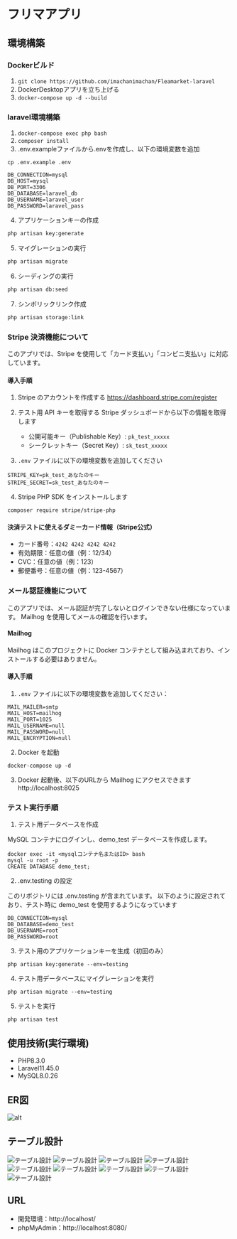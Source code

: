 # フリマアプリ


## 環境構築

### Dockerビルド
1. `git clone https://github.com/imachanimachan/Fleamarket-laravel`
2. DockerDesktopアプリを立ち上げる
3. `docker-compose up -d --build`


### laravel環境構築

1. `docker-compose exec php bash`
2. `composer install`
3. .env.exampleファイルから.envを作成し、以下の環境変数を追加
```
cp .env.example .env
```

```
DB_CONNECTION=mysql
DB_HOST=mysql
DB_PORT=3306
DB_DATABASE=laravel_db
DB_USERNAME=laravel_user
DB_PASSWORD=laravel_pass
```

4. アプリケーションキーの作成
``` bash
php artisan key:generate
```

5. マイグレーションの実行
``` bash
php artisan migrate
```

6. シーディングの実行
``` bash
php artisan db:seed
```

7. シンボリックリンク作成
``` bash
php artisan storage:link
```

### Stripe 決済機能について

このアプリでは、Stripe を使用して「カード支払い」「コンビニ支払い」に対応しています。

#### 導入手順

1. Stripe のアカウントを作成する
   https://dashboard.stripe.com/register

2. テスト用 API キーを取得する
   Stripe ダッシュボードから以下の情報を取得します
   - 公開可能キー（Publishable Key）: `pk_test_xxxxx`
   - シークレットキー（Secret Key）: `sk_test_xxxxx`

3. `.env` ファイルに以下の環境変数を追加してください
```
STRIPE_KEY=pk_test_あなたのキー
STRIPE_SECRET=sk_test_あなたのキー
```

4. Stripe PHP SDK をインストールします
```
composer require stripe/stripe-php
```

#### 決済テストに使えるダミーカード情報（Stripe公式）

- カード番号：`4242 4242 4242 4242`
- 有効期限：任意の値（例：12/34）
- CVC：任意の値（例：123）
- 郵便番号：任意の値（例：123-4567）


### メール認証機能について

このアプリでは、メール認証が完了しないとログインできない仕様になっています。
Mailhog を使用してメールの確認を行います。

#### Mailhog

Mailhog はこのプロジェクトに Docker コンテナとして組み込まれており、インストールする必要はありません。

#### 導入手順

1. `.env` ファイルに以下の環境変数を追加してください：
```
MAIL_MAILER=smtp
MAIL_HOST=mailhog
MAIL_PORT=1025
MAIL_USERNAME=null
MAIL_PASSWORD=null
MAIL_ENCRYPTION=null
```
2. Docker を起動

```
docker-compose up -d
```

3. Docker 起動後、以下のURLから Mailhog にアクセスできます
   http://localhost:8025

### テスト実行手順

1. テスト用データベースを作成

 MySQL コンテナにログインし、demo_test データベースを作成します。
```
docker exec -it <mysqlコンテナ名またはID> bash
mysql -u root -p
CREATE DATABASE demo_test;
```

2. .env.testing の設定

このリポジトリには .env.testing が含まれています。
以下のように設定されており、テスト時に demo_test を使用するようになっています
```
DB_CONNECTION=mysql
DB_DATABASE=demo_test
DB_USERNAME=root
DB_PASSWORD=root
```

3. テスト用のアプリケーションキーを生成（初回のみ）
```
php artisan key:generate --env=testing
```

4. テスト用データベースにマイグレーションを実行
```
php artisan migrate --env=testing
```

5. テストを実行
```
php artisan test
```

## 使用技術(実行環境)
- PHP8.3.0
- Laravel11.45.0
- MySQL8.0.26

## ER図
![alt](index.drawio.png)

## テーブル設計
![テーブル設計](./images/thumbnail_image0.jpg)
![テーブル設計](./images/thumbnail_image1.jpg)
![テーブル設計](./images/thumbnail_image2.jpg)
![テーブル設計](./images/thumbnail_image3.jpg)
![テーブル設計](./images/GetAttachmentThumbnail.jpg)
![テーブル設計](./images/thumbnail_image4.jpg)
![テーブル設計](./images/image7.jpeg)
![テーブル設計](./images/image8.jpeg)
![テーブル設計](./images/image9.jpeg)

## URL
- 開発環境：http://localhost/
- phpMyAdmin：http://localhost:8080/
